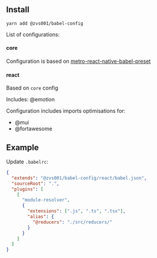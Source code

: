 ## Install

`yarn add @zvs001/babel-config`


List of configurations:

#### core

Configuration is based on [metro-react-native-babel-preset](https://www.npmjs.com/package/metro-react-native-babel-preset)

#### react

Based on `core` config

Includes: @emotion

Configuration includes imports optimisations for:
- @mui
- @fortawesome


## Example

Update `.babelrc`:

```json
{
  "extends": "@zvs001/babel-config/react/babel.json",
  "sourceRoot": ".",
  "plugins": [
    [
      "module-resolver",
      {
        "extensions": [".js", ".ts", ".tsx"],
        "alias": {
          "@reducers": "./src/reducers/"
        }
      }
    ]
  ]
}

```
